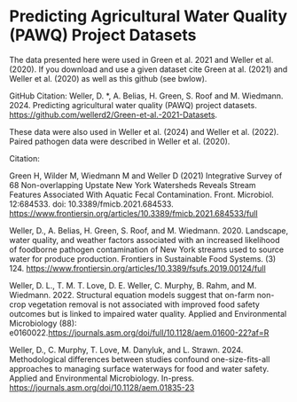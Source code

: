 # Predicting Agricultural Water Quality (PAWQ) Project Datasets

The data presented here were used in Green et al. 2021 and Weller et al. (2020). If you download and use a given dataset cite Green at al. (2021) and Weller et al. (2020) as well as this github (see bwlow).

GitHub Citation: Weller, D. *, A. Belias, H. Green, S. Roof and M. Wiedmann. 2024. Predicting agricultural water quality (PAWQ) project datasets. https://github.com/wellerd2/Green-et-al.-2021-Datasets. 

These data were also used in Weller et al. (2024) and Weller et al. (2022). Paired pathogen data were described in Weller et al. (2020).

Citation:

Green H, Wilder M, Wiedmann M and Weller D (2021) Integrative Survey of 68 Non-overlapping Upstate New York Watersheds Reveals Stream Features Associated With Aquatic Fecal Contamination. Front. Microbiol. 12:684533. doi: 10.3389/fmicb.2021.684533. https://www.frontiersin.org/articles/10.3389/fmicb.2021.684533/full

Weller, D., A. Belias, H. Green, S. Roof, and M. Wiedmann. 2020. Landscape, water quality, and weather factors associated with an increased likelihood of foodborne pathogen contamination of New York streams used to source water for produce production. Frontiers in Sustainable Food Systems. (3) 124. https://www.frontiersin.org/articles/10.3389/fsufs.2019.00124/full

Weller, D. L., T. M. T. Love, D. E. Weller, C. Murphy, B. Rahm, and M. Wiedmann. 2022. Structural equation models suggest that on-farm non-crop vegetation removal is not associated with improved food safety outcomes but is linked to impaired water quality. Applied and Environmental Microbiology (88): e0160022.https://journals.asm.org/doi/full/10.1128/aem.01600-22?af=R

Weller, D., C. Murphy, T. Love, M. Danyluk, and L. Strawn. 2024. Methodological differences between studies confound one-size-fits-all approaches to managing surface waterways for food and water safety. Applied and Environmental Microbiology. In-press. https://journals.asm.org/doi/10.1128/aem.01835-23
